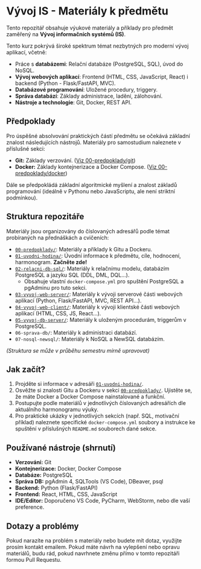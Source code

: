 # Vývoj IS - Materiály k předmětu

Tento repozitář obsahuje výukové materiály a příklady pro předmět zaměřený na **Vývoj informačních systémů (IS)**.

Tento kurz pokrývá široké spektrum témat nezbytných pro moderní vývoj aplikací, včetně:

* Práce s **databázemi**: Relační databáze (PostgreSQL, SQL), úvod do NoSQL.
* **Vývoj webových aplikací**: Frontend (HTML, CSS, JavaScript, React) i backend (Python - Flask/FastAPI, MVC).
* **Databázové programování**: Uložené procedury, triggery.
* **Správa databází**: Základy administrace, ladění, zálohování.
* **Nástroje a technologie**: Git, Docker, REST API.

## Předpoklady

Pro úspěšné absolvování praktických částí předmětu se očekává základní znalost následujících nástrojů. Materiály pro samostudium naleznete v příslušné sekci:

* **Git:** Základy verzování. ([Viz 00-predpoklady/git](./00-predpoklady/git/README.md))
* **Docker:** Základy kontejnerizace a Docker Compose. ([Viz 00-predpoklady/docker](./00-predpoklady/docker/README.md))

Dále se předpokládá základní algoritmické myšlení a znalost základů programování (ideálně v Pythonu nebo JavaScriptu, ale není striktní podmínkou).

## Struktura repozitáře

Materiály jsou organizovány do číslovaných adresářů podle témat probíraných na přednáškách a cvičeních:

* [`00-predpoklady/`](./00-predpoklady/): Materiály a příklady k Gitu a Dockeru.
* [`01-uvodni-hodina/`](./01-uvodni-hodina/README.md): Úvodní informace k předmětu, cíle, hodnocení, harmonogram. **Začněte zde!**
* [`02-relacni-db-sql/`](./02-relacni-db-sql/README.md): Materiály k relačnímu modelu, databázím PostgreSQL a jazyku SQL (DDL, DML, DQL...).
    * Obsahuje vlastní `docker-compose.yml` pro spuštění PostgreSQL a pgAdminu pro tuto sekci.
* [`03-vyvoj-web-server/`](./03-vyvoj-web-server/README.md): Materiály k vývoji serverové části webových aplikací (Python, Flask/FastAPI, MVC, REST API...).
* [`04-vyvoj-web-client/`](./04-vyvoj-web-client/README.md): Materiály k vývoji klientské části webových aplikací (HTML, CSS, JS, React...).
* [`05-vyvoj-db-server/`](./05-vyvoj-db-server/README.md): Materiály k uloženým procedurám, triggerům v PostgreSQL.
* `06-sprava-db/`: Materiály k administraci databází.
* `07-nosql-newsql/`: Materiály k NoSQL a NewSQL databázím.
<!-- * `motivacni-priklad-knihovna/`: Kompletní kód motivačního příkladu (Python backend, React frontend, PostgreSQL, Docker). -->

*(Struktura se může v průběhu semestru mírně upravovat)*

## Jak začít?

1.  Projděte si informace v adresáři [`01-uvodni-hodina/`](./01-uvodni-hodina/README.md).
2.  Osvěžte si znalosti Gitu a Dockeru v sekci [`00-predpoklady/`](./00-predpoklady/README.md). Ujistěte se, že máte Docker a Docker Compose nainstalované a funkční.
3.  Postupujte podle materiálů v jednotlivých číslovaných adresářích dle aktuálního harmonogramu výuky.
4.  Pro praktické ukázky v jednotlivých sekcích (např. SQL, motivační příklad) naleznete specifické `docker-compose.yml` soubory a instrukce ke spuštění v příslušných `README.md` souborech dané sekce.

## Používané nástroje (shrnutí)

* **Verzování:** Git
* **Kontejnerizace:** Docker, Docker Compose
* **Databáze:** PostgreSQL
* **Správa DB:** pgAdmin 4, SQLTools (VS Code), DBeaver, psql
* **Backend:** Python (Flask/FastAPI)
* **Frontend:** React, HTML, CSS, JavaScript
* **IDE/Editor:** Doporučeno VS Code, PyCharm, WebStorm, nebo dle vaší preference.

## Dotazy a problémy

Pokud narazíte na problém s materiály nebo budete mít dotaz, využijte prosím kontakt emailem. Pokud máte návrh na vylepšení nebo opravu materiálů, budu rád, pokud navrhnete změnu přímo v tomto repozitáři formou Pull Requestu.
